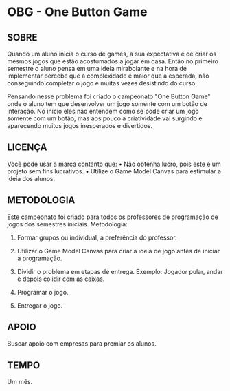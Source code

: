 OBG - One Button Game
===

SOBRE
---------
Quando um aluno inicia o curso de games, a sua expectativa é de criar os mesmos jogos que estão acostumados a jogar em casa. Então no primeiro semestre o aluno pensa em uma ideia mirabolante e na hora de implementar percebe que a complexidade é maior que a esperada, não conseguindo completar o jogo e muitas vezes desistindo do curso.

Pensando nesse problema foi criado o campeonato "One Button Game" onde o aluno tem que desenvolver um jogo somente com um botão de interação. No início eles não entendem como se pode criar um jogo somente com um botão, mas aos pouco a criatividade vai surgindo e aparecendo muitos jogos inesperados e divertidos. 

LICENÇA
---------
Você pode usar a marca contanto que:
•	Não obtenha lucro, pois este é um projeto sem fins lucrativos.
•	Utilize o Game Model Canvas para estimular a ideia dos alunos.

METODOLOGIA
---------
Este campeonato foi criado para todos os professores de programação de jogos dos semestres iniciais.
Metodologia:

1.	Formar grupos ou individual, a preferência do professor.

2.	Utilizar o Game Model Canvas para criar a ideia de jogo antes de iniciar a programação.

3.	Dividir o problema em etapas de entrega. Exemplo: Jogador pular, andar e depois colidir com as caixas.

4.	Programar o jogo.

5.	Entregar o jogo.

APOIO
---------
Buscar apoio com empresas para premiar os alunos.

TEMPO
---------
Um mês.



